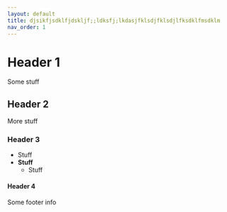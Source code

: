 ```yaml
---
layout: default
title: djsikfjsdklfjdskljf;;ldksfj;lkdasjfklsdjfklsdjlfksdklfmsdklm
nav_order: 1
---
```


# Header 1
Some stuff
## Header 2
More stuff
### Header 3
-  Stuff
-  **Stuff**
    -  Stuff

#### Header 4

Some footer info

